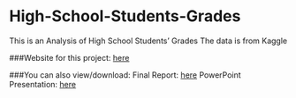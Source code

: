 # High-School-Students-Grades

This is an Analysis of High School Students’ Grades
The data is from Kaggle

###Website for this project: [here](https://wenrui-cai.github.io/High-School-Students-Grades/)

###You can also view/download: 
Final Report: [here](https://wenrui-cai.github.io/High-School-Students-Grades/Final%20Report.docx)
PowerPoint Presentation: [here](https://wenrui-cai.github.io/High-School-Students-Grades/Project%20PPT)
